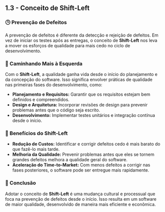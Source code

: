 ## 1.3 - Conceito de Shift-Left

### 🕒 Prevenção de Defeitos
A prevenção de defeitos é diferente da detecção e rejeição de defeitos. Em vez de iniciar os testes após as entregas, o conceito de **Shift-Left** nos leva a mover os esforços de qualidade para mais cedo no ciclo de desenvolvimento.

### 🔄 Caminhando Mais à Esquerda
Com o **Shift-Left**, a qualidade ganha vida desde o início do planejamento e da concepção do software. Isso significa envolver práticas de qualidade nas primeiras fases do desenvolvimento, como:

- **Planejamento e Requisitos:** Garantir que os requisitos estejam bem definidos e compreendidos.
- **Design e Arquitetura:** Incorporar revisões de design para prevenir problemas antes que o código seja escrito.
- **Desenvolvimento:** Implementar testes unitários e integração contínua desde o início.

### 🎯 Benefícios do Shift-Left
- **Redução de Custos:** Identificar e corrigir defeitos cedo é mais barato do que fazê-lo mais tarde.
- **Melhoria da Qualidade:** Prevenir problemas antes que eles se tornem grandes defeitos melhora a qualidade geral do software.
- **Aceleração do Time-to-Market:** Com menos defeitos a corrigir nas fases posteriores, o software pode ser entregue mais rapidamente.

### 🚀 Conclusão
Adotar o conceito de **Shift-Left** é uma mudança cultural e processual que foca na prevenção de defeitos desde o início. Isso resulta em um software de maior qualidade, desenvolvido de maneira mais eficiente e econômica.
